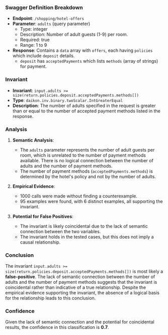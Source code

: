 ### Swagger Definition Breakdown

- **Endpoint**: `/shopping/hotel-offers`
- **Parameter**: `adults` (query parameter)
  - Type: integer
  - Description: Number of adult guests (1-9) per room.
  - Required: true
  - Range: 1 to 9
- **Response**: Contains a `data` array with `offers`, each having `policies` which include `deposit` details.
  - `deposit` has `acceptedPayments` which lists `methods` (array of strings) for payment.

### Invariant

- **Invariant**: `input.adults >= size(return.policies.deposit.acceptedPayments.methods[])`
- **Type**: `daikon.inv.binary.twoScalar.IntGreaterEqual`
- **Description**: The number of adults specified in the request is greater than or equal to the number of accepted payment methods listed in the response.

### Analysis

1. **Semantic Analysis**:
   - The `adults` parameter represents the number of adult guests per room, which is unrelated to the number of payment methods available. There is no logical connection between the number of adults and the number of payment methods.
   - The number of payment methods (`acceptedPayments.methods`) is determined by the hotel's policy and not by the number of adults.

2. **Empirical Evidence**:
   - 1000 calls were made without finding a counterexample.
   - 95 examples were found, with 6 distinct examples, all supporting the invariant.

3. **Potential for False Positives**:
   - The invariant is likely coincidental due to the lack of semantic connection between the two variables.
   - The invariant holds in the tested cases, but this does not imply a causal relationship.

### Conclusion

The invariant `input.adults >= size(return.policies.deposit.acceptedPayments.methods[])` is most likely a **false-positive**. The lack of semantic connection between the number of adults and the number of payment methods suggests that the invariant is coincidental rather than indicative of a true relationship. Despite the empirical evidence supporting the invariant, the absence of a logical basis for the relationship leads to this conclusion.

### Confidence

Given the lack of semantic connection and the potential for coincidental results, the confidence in this classification is **0.7**.

